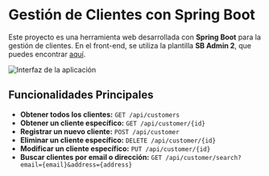 # Gestión de Clientes con Spring Boot

Este proyecto es una herramienta web desarrollada con **Spring Boot** para la gestión de clientes. En el front-end, se utiliza la plantilla **SB Admin 2**, que puedes encontrar [aquí](https://startbootstrap.com/theme/sb-admin-2).

![Interfaz de la aplicación](./screenshot/Pantalla%201.png)

## Funcionalidades Principales

- **Obtener todos los clientes:** `GET /api/customers`
- **Obtener un cliente específico:** `GET /api/customer/{id}`
- **Registrar un nuevo cliente:** `POST /api/customer`
- **Eliminar un cliente específico:** `DELETE /api/customer/{id}`
- **Modificar un cliente específico:** `PUT /api/customer/{id}`
- **Buscar clientes por email o dirección:** `GET /api/customer/search?email={email}&address={address}`
